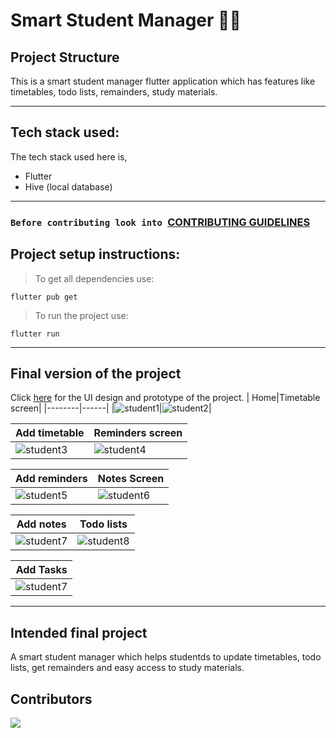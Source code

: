 # Smart Student Manager 📖🏫

## Project Structure
This is a smart student manager flutter application which has features like timetables, todo lists, remainders, study materials.

---

## Tech stack used:

The tech stack used here is,

- Flutter
- Hive (local database)

---

### `Before contributing look into `[CONTRIBUTING GUIDELINES](./CONTRIBUTING.md)

## Project setup instructions:

 >To get all dependencies use:

    flutter pub get

>To run the project use:

    flutter run

---
## Final version of the project 

Click [here](https://www.figma.com/file/2Pp9jGdVmzd1eKJFhBu4XQ/student-friendly-app?node-id=0%3A1) for the UI design and prototype of the project.
| Home|Timetable screen|
|--------|------|
|![student1](https://user-images.githubusercontent.com/108210777/194768898-b324aa0a-17e9-4061-b203-8d0cb73e0156.png)|![student2](https://user-images.githubusercontent.com/108210777/194768902-ae82136a-1005-4abb-bf7a-588e6c6cc5ce.png)|

| Add timetable|Reminders screen|
|--------|------|
|![student3](https://user-images.githubusercontent.com/108210777/195030771-a85e4300-37b8-464d-bf28-4a9a5cc368f7.png)|![student4](https://user-images.githubusercontent.com/108210777/194768913-6c149867-bfd3-442d-beb3-ce4d4ae9d726.png)|

| Add reminders|Notes Screen|
|--------|------|
|![student5](https://user-images.githubusercontent.com/108210777/194768920-4fa388e3-c730-45fc-ae82-629f74384134.png)|![student6](https://user-images.githubusercontent.com/108210777/194768925-530d3fbb-d5ed-43f1-b9f1-64c7f5b8e94f.png)|

| Add notes|Todo lists|
|--------|------|
|![student7](https://user-images.githubusercontent.com/108210777/195029414-cb1eef47-5af0-43dc-82a9-f42eef1aa9f1.png)|![student8](https://user-images.githubusercontent.com/108210777/194768878-4b8e2667-9141-4f08-ab04-bffa0496ba55.png)|

| Add Tasks|
|--------|
|![student7](https://i.postimg.cc/yNbMcvRx/image.png)|

---
## Intended final project

A smart student manager which helps studentds to update timetables, todo lists, get remainders and easy access to study materials.

## Contributors 

<a align="center" href="https://github.com/gdsc-jssstu/student_study_manager/graphs/contributors">
  <img src="https://contrib.rocks/image?repo=gdsc-jssstu/student_study_manager&&max=817" />
</a>

